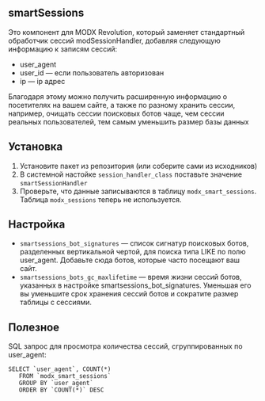 ## smartSessions

Это компонент для MODX Revolution, который заменяет стандартный обработчик сессий modSessionHandler,
добавляя следующую информацию к записям сессий:
* user_agent
* user_id — если пользователь авторизован
* ip — ip адрес

Благодаря этому можно получить расширенную информацию о посетителях на вашем сайте, 
а также по разному хранить сессии, например, очищать сессии поисковых ботов чаще, 
чем сессии реальных пользователей, тем самым уменьшить размер базы данных


## Установка
1. Установите пакет из репозитория (или соберите сами из исходников)
2. В системной настойке `session_handler_class` поставьте значение `smartSessionHandler`
3. Проверьте, что данные записываются в таблицу `modx_smart_sessions`. Таблица `modx_sessions` теперь не используется.

## Настройка

* `smartsessions_bot_signatures` — список сигнатур поисковых ботов, разделенных вертикальной чертой, 
для поиска типа LIKE по полю user_agent. Добавьте сюда ботов, которые часто посещают ваш сайт.
* `smartsessions_bots_gc_maxlifetime` — время жизни сессий ботов, указанных в настройке smartsessions_bot_signatures. 
Уменьшая его вы уменьшите срок хранения сессий ботов и сократите размер таблицы с сессиями.

## Полезное
SQL запрос для просмотра количества сессий, сгруппированных по user_agent:
```
SELECT `user_agent`, COUNT(*) 
   FROM `modx_smart_sessions` 
   GROUP BY `user_agent` 
   ORDER BY `COUNT(*)` DESC
```
